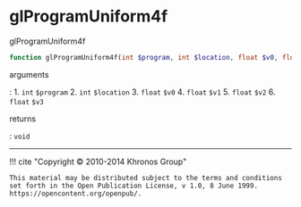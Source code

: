 # glProgramUniform4f
glProgramUniform4f

```php
function glProgramUniform4f(int $program, int $location, float $v0, float $v1, float $v2, float $v3) : void
```

arguments

:    1. `int` `$program` 
    2. `int` `$location` 
    3. `float` `$v0` 
    4. `float` `$v1` 
    5. `float` `$v2` 
    6. `float` `$v3` 

returns

:    `void` 

---
     

!!! cite "Copyright © 2010-2014 Khronos Group"

    This material may be distributed subject to the terms and conditions set forth in the Open Publication License, v 1.0, 8 June 1999. https://opencontent.org/openpub/.